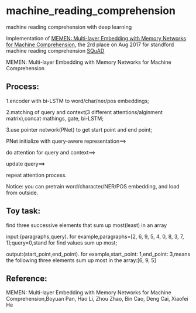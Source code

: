 # machine_reading_comprehension
machine reading comprehension with deep learning

Implementation of <a href='https://arxiv.org/pdf/1707.09098.pdf'>MEMEN: Multi-layer Embedding with Memory Networks for Machine Comprehension</a>, the 2rd place on Aug 2017 for standford machine reading comprehension <a href='https://rajpurkar.github.io/SQuAD-explorer/'>SQuAD</a>


MEMEN: Multi-layer Embedding with Memory Networks for Machine Comprehension 

Process: 
--------------------------------------------------------------------------------------------------------------
1.encoder with bi-LSTM to word/char/ner/pos embeddings; 

2.matching of query and context(3 different attentions/alginment matrix),concat mathings, gate, bi-LSTM; 

3.use pointer network(PNet) to get start point and end point; 

PNet initialize with query-awere representation==>

do attention for query and context==>

update query==> 

repeat attention process. 

Notice: you can pretrain word/character/NER/POS embedding, and load from outside.


Toy task: 
--------------------------------------------------------------------------------------------------------------
find three successive elements that sum up most(least) in an array

input:(paragraphs,query). for example,paragraphs=[2, 6, 9, 5, 4, 0, 8, 3, 7, 1];query=0,stand for find values sum up most;

output:(start_point,end_point). for example,start_point: 1,end_point: 3,means the following three elements sum up most in the array:[6, 9, 5]


Reference:
--------------------------------------------------------------------------------------------------------------
MEMEN: Multi-layer Embedding with Memory Networks for Machine Comprehension,Boyuan Pan, Hao Li, Zhou Zhao, Bin Cao, Deng Cai, Xiaofei He



